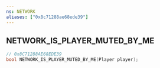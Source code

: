 ```yaml
---
ns: NETWORK
aliases: ["0x8c71288ae68ede39"]
---
```

## NETWORK_IS_PLAYER_MUTED_BY_ME

```c
// 0x8C71288AE68EDE39
bool NETWORK_IS_PLAYER_MUTED_BY_ME(Player player);
```
